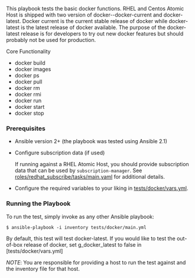 This playbook tests the basic docker functions.  RHEL and Centos Atomic Host is
shipped with two version of docker--docker-current and docker-latest.  Docker
current is the current stable release of docker while docker-latest is the latest
release of docker available.  The purpose of the docker-latest release is for
developers to try out new docker features but should probably not be used for
production.

Core Functionality
  - docker build
  - docker images
  - docker ps
  - docker pull
  - docker rm
  - docker rmi
  - docker run
  - docker start
  - docker stop

### Prerequisites
  - Ansible version 2+ (the playbook was tested using Ansible 2.1)

  - Configure subscription data (if used)

    If running against a RHEL Atomic Host, you should provide subscription
    data that can be used by `subscription-manager`.  See
    [roles/redhat_subscribe/tasks/main.yaml](roles/redhat_subscribe/tasks/main.yaml)
    for additional details.

  - Configure the required variables to your liking in [tests/docker/vars.yml](tests/docker/vars.yml).

### Running the Playbook

To run the test, simply invoke as any other Ansible playbook:

```
$ ansible-playbook -i inventory tests/docker/main.yml
```

By default, this test will test docker-latest.  If you would like to test the
out-of-box release of docker, set g_docker_latest to false in [tests/docker/vars.yml]

*NOTE*: You are responsible for providing a host to run the test against and the
inventory file for that host.
